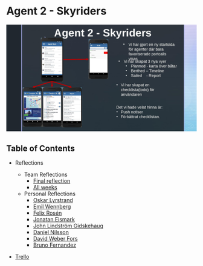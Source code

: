 # Agent 2 - Skyriders


![One Pager](skyriders.jpg)

## Table of Contents

* Reflections
    * Team Reflections
        * [Final reflection](https://docs.google.com/document/d/1OnVmVWIZgPhJjZ3FY4GruNqfOkmh0m1qUsRtWB9M05E/edit?usp=sharing)
        * [All weeks](https://docs.google.com/document/d/1OnVmVWIZgPhJjZ3FY4GruNqfOkmh0m1qUsRtWB9M05E/edit?usp=sharing)
    * Personal Reflections
        * [Oskar Lyrstrand](https://docs.google.com/document/d/1Pfhxnysv7OwNPkDdb1kERSwlbqtYSu96LZo7Uiw-7Wc/edit?usp=sharing)
        * [Emil Wennberg](https://docs.google.com/document/d/1JkRKteP0kQFOS5t8NGQXsHSx8hP0ljI_XPFyMUovP9Q/edit?usp=sharing)
        * [Felix Rosén](https://docs.google.com/document/d/1WTQLm4lEYmtv-wqMN-EqNL3qj7I_8ZfVBMP9AWnm56g/edit?usp=sharing)
        * [Jonatan Eismark](https://docs.google.com/document/d/182lj-DdlM6c4NDDD8TG7R6YAxq5J6O8Zl_skLugJc34/edit)
        * [John Lindström Gidskehaug](https://docs.google.com/document/d/1eTYSVVzJtE3OhvvbOsL4606NESz9Abcvww315OqTk3c/edit)
        * [Daniel Nilsson](https://docs.google.com/document/d/1zKS1vdiE7_XFQnHAJt3qFOaF0Le1BKsZppFvajduwmM/edit?usp=sharing)
        * [David Weber Fors](https://docs.google.com/document/d/1HZVAWao5U7crxtY63aamjMEoTJRlp-Scq_px33rAYP4/edit?usp=sharing)
        * [Bruno Fernandez]()

* [Trello](https://trello.com/b/Q8iunR2A/dit543)
